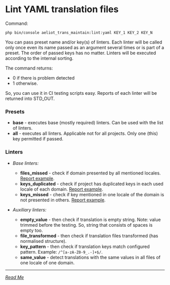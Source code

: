 Lint YAML translation files
===========================

Command:
```shell
php bin/console aeliot_trans_maintain:lint:yaml KEY_1 KEY_2 KEY_N
```

You can pass preset name and/or key(s) of linters.
Each linter will be called only once even its name passed as an argument several times or is part of a preset.
The order of passed keys has no matter. Linters will be executed according to the internal sorting.

The command returns:
- 0 if there is problem detected
- 1 otherwise. 

So, you can use it in CI testing scripts easy. Reports of each linter will be returned into STD_OUT.

### Presets
- **base** - executes base (mostly required) linters. Can be used with the list of linters.
- **all** - executes all linters. Applicable not for all projects. Only one (this) key permitted if passed.

### Linters

- _Base linters:_
  - **files_missed** - check if domain presented by all mentioned locales. [Report example](./reports/files_missed.md).
  - **keys_duplicated** - check if project has duplicated keys in each used locale of each domain. [Report example](./reports/files_missed.md).
  - **keys_missed** - check if key mentioned in one locale of the domain is not presented in others. [Report example](./reports/files_missed.md).

- _Auxiliary linters:_
  - **empty_value** - then check if translation is empty string. Note: value trimmed before the testing. So, string that consists of spaces is empty too.
  - **file_transformed** - then check if translation files transformed (has normalised structure).
  - **key_pattern** - then check if translation keys match configured pattern. Example: `/^[a-zA-Z0-9_.-]+$/`.
  - **same_value** - detect translations with the same values in all files of one locale of one domain.

---
*[Read Me](../../README.md)*
